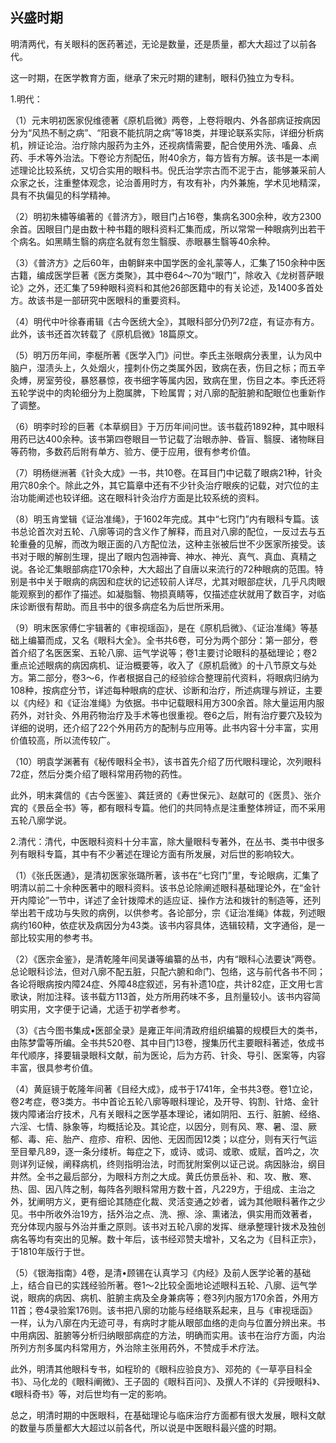 ## 兴盛时期

明清两代，有关眼科的医药著述，无论是数量，还是质量，都大大超过了以前各代。

这一时期，在医学教育方面，继承了宋元时期的建制，眼科仍独立为专科。

1.明代：

（1）元末明初医家倪维德著《原机启微》两卷，上卷将眼内、外各部病证按病因分为“风热不制之病”、“阳衰不能抗阴之病”等18类，并理论联系实际，详细分析病机，辨证论治。治疗除内服药为主外，还视病情需要，配合使用外洗、㗜鼻、点药、手术等外治法。下卷论方剂配伍，附40余方，每方皆有方解。该书是一本阐述理论比较系统，又切合实用的眼科书。倪氏治学宗古而不泥于古，能够兼采前人众家之长，注重整体观念，论治善用时方，有攻有补，内外兼施，学术见地精深，具有不执偏见的科学精神。

（2）明初朱橚等编著的《普济方》，眼目门占16卷，集病名300余种，收方2300余首。因眼目门是由数十种书籍的眼科资料汇集而成，所以常常一种眼病列出若干个病名。如黑睛生翳的病症名就有忽生翳膜、赤眼暴生翳等40余种。

（3）《普济方》之后60年，由朝鲜来中国学医的金礼蒙等人，汇集了150余种中医古籍，编成医学巨著《医方类聚》，其中卷64〜70为“眼门”，除收入《龙树菩萨眼论》之外，还汇集了59种眼科资料和其他26部医籍中的有关论述，及1400多首处方。故该书是一部研究中医眼科的重要资料。

（4）明代中叶徐春甫辑《古今医统大全》，其眼科部分仍列72症，有证亦有方。此外，该书还首次转载了《原机启微》18篇原文。

（5）明万历年间，李梴所著《医学入门》问世。李氏主张眼病分表里，认为风中脑户，湿渍头上，久处烟火，撞刺仆伤之类属外因，致病在表，伤目之标；而五辛灸煿，房室劳役，暴怒暴惊，夜书细字等属内因，致病在里，伤目之本。李氏还将五轮学说中的肉轮细分为上胞属脾，下睑属胃；对八廓的配脏腑和配眼位也重新作了调整。

（6）明李时珍的巨著《本草纲目》于万历年间问世。该书载药1892种，其中眼科用药已达400余种。该书第四卷眼目一节记载了治眼赤肿、昏盲、翳膜、诸物眯目等药物，多数药后附有单方、验方、便于应用，很有参考价值。

（7）明杨继洲著《针灸大成》一书，共10卷。在耳目门中记载了眼病21种，针灸用穴80余个。除此之外，其它篇章中还有不少针灸治疗眼疾的记载，对穴位的主治功能阐述也较详细。这在眼科针灸治疗方面是比较系统的资料。

（8）明玉肯堂辑《证治准绳》，于1602年完成。其中“七窍门”内有眼科专篇。该书总论首次对五轮、八廓等词的含义作了解释，而且对八廓的配位，一反过去与五轮重叠的见解，而改为眼正面的八方配位法，这种主张被后世不少医家所接受。该书对于眼的解剖生理，提出了眼内包涵神膏、神水、神光、真气、真血、真精之说。各论汇集眼部病症170余种，大大超出了自唐以来流行的72种眼病的范围。特别是书中关于眼病的病因和症状的记述较前人详尽，尤其对眼部症状，几乎凡肉眼能观察到的都作了描述。如凝脂翳、物损真睛等，仅描述症状就用了数百字，对临床诊断很有帮助。而且书中的很多病症名为后世所釆用。

（9）明末医家傅仁宇辑著的《审视瑶函》，是在《原机启微》、《证治准绳》等基础上编纂而成，又名《眼科大全》。全书共6卷，可分为两个部分：第一部分，卷首介绍了名医医案、五轮八廓、运气学说等；卷1主要讨论眼科的基础理论；卷2重点论述眼病的病因病机、证治概要等，收入了《原机启微》的十八节原文与处方。第二部分，卷3〜6，作者根据自己的经验综合整理前代资料，将眼病归纳为108种，按病症分节，详述每种眼病的症状、诊断和治疗，所述病理与辨证，主要以《内经》和《证治准绳》为依据。书中记载眼科用方300余首。除大量运用内服药外，对针灸、外用药物治疗及手术等也很重视。卷6之后，附有治疗要穴及较为详细的说明，还介绍了22个外用药方的配制与应用等。此书内容十分丰富，实用价值较高，所以流传较广。

（10）明袁学渊著有《秘传眼科全书》，该书首先介绍了历代眼科理论，次列眼科72症，然后分类介绍了眼科常用药物的药性。

此外，明末龚信的《古今医鉴》、龚廷贤的《寿世保元》、赵献可的《医贯》、张介宾的《景岳全书》等，都有眼科专篇。他们的共同特点是注重整体辨证，而不采用五轮八廓学说。

2.清代：清代，中医眼科资料十分丰富，除大量眼科专著外，在丛书、类书中很多列有眼科专篇，其中有不少著述在理论方面有所发展，对后世的影响较大。

（1）《张氏医通》，是清初医家张璐所著，该书在“七窍门”里，专论眼病，汇集了明清以前二十余种医著中的眼科资料。该书总论除阐述眼科基础理论外，在“金针开内障论”一节中，详述了金针拨障术的适应证、操作方法和拨针的制造等，还列举出若干成功与失败的病例，以供参考。各论部分，宗《证治准绳》体裁，列述眼病约160种，依症状及病因分为43类。该书内容具体，选辑较精，文字通俗，是一部比较实用的参考书。

（2）《医宗金鉴》，是清乾隆年间吴谦等编纂的丛书，内有“眼科心法要诀”两卷。总论眼科诊法，但对八廓不配五脏，只配六腑和命门、包络，这与前代各书不同；各论将眼病按内障24症、外障48症叙述，另有补遗10症，共计82症，正文用七言歌诀，附加注释。该书载方113首，处方所用药味不多，且剂量较小。该书内容简明实用，文字便于记诵，尤适于初学者参考。

（3）《古今图书集成•医部全录》是雍正年间清政府组织编纂的规模巨大的类书，由陈梦雷等所编。全书共520卷、其中目门13卷，搜集历代主要眼科著述，依成书年代顺序，择要辑录眼科文献，前为医论，后为方药、针灸、导引、医案等，内容丰富，很具参考价值。

（4）黄庭镜于乾隆年间著《目经大成》，成书于1741年，全书共3卷。卷1立论，卷2考症，卷3类方。书中首论五轮八廓等眼科理论，及开导、钩割、针烙、金针拨内障诸治疗技术，凡有关眼科之医学基本理论，诸如阴阳、五行、脏腑、经络、六淫、七情、脉象等，均概括论及。其论症，以因分，则有风、寒、暑、湿、厥郁、毒、疟、胎产、痘疹、疳积、因他、无因而因12类；以症分，则有天行气运至目晕凡89，逐一条分缕析。每症之下，或诗、或词、或歌、或赋，首吟之，次则详列证候，阐释病机，终则指明治法，时而犹附案例以证己说。病因脉治，纲目井然。全书之最后部分，为眼科方剂之大成。黄氏仿景岳补、和、攻、散、寒、热、固、因八阵之制，每阵各列眼科常用方数十首，凡229方，于组成、主治之外，犹阐明方义，更有细论其随症化裁、灵活变通之妙者，诚为其他眼科著作之少见。书中所收外治19方，括外治之点、洗、擦、涂、熏诸法，俱实用而效著者，充分体现内服与外治并重之原则。该书对五轮八廓的发挥、继承整理针拨术及独创病名等均有突出的见解。数十年后，该书经邓赞夫增补，又名之为《目科正宗》，于1810年版行于世。

（5）《银海指南》4卷，是清•顾锡在认真学习《内经》及前人医学论著的基础上，结合自已的实践经验所著。卷1〜2比较全面地论述眼科五轮、八廓、运气学说，眼病的病因、病机、脏腑主病及全身兼病等；卷3列内服方170余首，外用方11首；卷4录验案176则。该书把八廓的功能与经络联系起来，且与《审视瑶函》一样，认为八廓在内无迹可寻，有病时才能从眼部血络的走向与位置分辨出来。书中用病因、脏腑等分析归纳眼部病症的方法，明确而实用。该书在治疗方面，内治所列方剂多属内科常用方，外治除主张用药外，不赞成手术疗法。

此外，明清其他眼科专书，如程玠的《眼科应验良方》、邓苑的《一草亭目科全书》、马化龙的《眼科阐微》、王子固的《眼科百问》、及撰人不详的《异授眼科》、《眼科奇书》等，对后世均有一定的影响。

总之，明清时期的中医眼科，在基础理论与临床治疗方面都有很大发展，眼科文献的数量与质量都大大超过以前各代，所以说是中医眼科最兴盛的时期。
